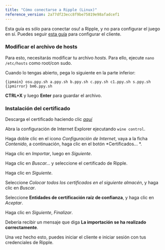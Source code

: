 ```yaml
---
title: "Cómo conectarse a Ripple (Linux)"
reference_version: 2a77df23ecc8f9be75819e98afadcef1
---
```

Esta guía es sólo para conectar osu! a Ripple, y no para configurar el juego en sí. Puedes seguir [esta guía](https://gist.github.com/Francesco149/a2f796683a4e5195458f4bb171d88eb0) para configurar el cliente.

### Modificar el archivo de hosts
Para esto, necesitarás modificar tu archivo *hosts*. Para ello, ejecute `nano /etc/hosts` como root/con sudo.

Cuando lo tengas abierto, pega lo siguiente en la parte inferior:

```
{ipmain} osu.ppy.sh a.ppy.sh b.ppy.sh c.ppy.sh c1.ppy.sh s.ppy.sh
{ipmirror} bm6.ppy.sh
```
**CTRL+X** y luego **Enter** para guardar el archivo.

### Instalación del certificado
Descarga el certificado haciendo clic [*aquí*](https://git.zxq.co/ripple/ripple-server-switcher/raw/master/RippleServerSwitcher/Resources/certificate.cer)

Abra la configuración de Internet Explorer ejecutando `wine control`.

Haga doble clic en el icono *Configuración de Internet*, vaya a la ficha *Contenido*, a continuación, haga clic en el botón *Certificados... *.

Haga clic en *Importar*, luego en *Siguiente*.

Haga clic en *Buscar...* y seleccione el certificado de Ripple.

Haga clic en *Siguiente*.

Seleccione *Colocar todos los certificados en el siguiente almacén*, y haga clic en *Buscar*.

Seleccione **Entidades de certificación raíz de confianza**, y haga clic en *Aceptar*.

Haga clic en *Siguiente*, *Finalizar*.

Debería recibir un mensaje que diga **La importación se ha realizado correctamente**.


Una vez hecho esto, puedes iniciar el cliente e iniciar sesión con tus credenciales de Ripple.